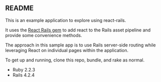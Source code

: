 ## README

This is an example application to explore using react-rails.

It uses the [React Rails gem](https://github.com/reactjs/react-rails) to add react to the Rails asset pipeline and provide some convenience methods.

The approach in this sample app is to use Rails server-side routing while leveraging React on individual pages within the application.

To get up and running, clone this repo, bundle, and rake as normal.

+ Ruby 2.2.3
+ Rails 4.2.4
